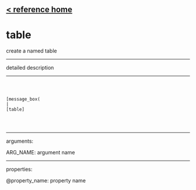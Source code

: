[< reference home](ceammc_lib.html)
---

# table


create a named table

---

detailed description
<br>


---


```



[message_box(                                 
|
[table]


            
```

---
arguments:

ARG_NAME: argument name<br>

---
properties:

@property_name: property name<br>

